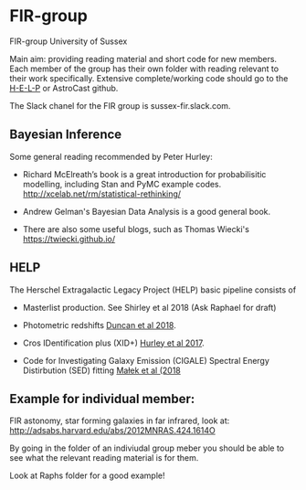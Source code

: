 # FIR-group

FIR-group University of Sussex

Main aim: providing reading material and short code for new members. Each member of the group has their own folder with reading relevant to their work specifically. Extensive complete/working code should go to the [H-E-L-P](https://github.com/H-E-L-P) or AstroCast github.

The Slack chanel for the FIR group is sussex-fir.slack.com.

## Bayesian Inference

Some general reading recommended by Peter Hurley:

* Richard McElreath’s book is a great introduction for probabilisitic modelling, including Stan and PyMC example codes. http://xcelab.net/rm/statistical-rethinking/

* Andrew Gelman's Bayesian Data Analysis is a good general book.

* There are also some useful blogs, such as Thomas Wiecki's  https://twiecki.github.io/

## HELP

The Herschel Extragalactic Legacy Project (HELP) basic pipeline consists of

* Masterlist production. See Shirley et al 2018 (Ask Raphael for draft)

* Photometric redshifts [Duncan et al 2018](https://arxiv.org/abs/1709.09183).

* Cros IDentification plus (XID+) [Hurley et al 2017](https://arxiv.org/abs/1606.05770).

* Code for Investigating Galaxy Emission (CIGALE) Spectral Energy Distirbution (SED) fitting [Małek et al (2018](https://arxiv.org/abs/1809.00529) 


## Example for individual member:

FIR astonomy, star forming galaxies in far infrared, look at: http://adsabs.harvard.edu/abs/2012MNRAS.424.1614O

By going in the folder of an indiviudal group meber you should be able to see what the relevant reading material is for them. 

Look at Raphs folder for a good example!


